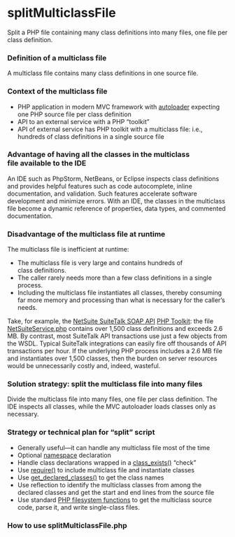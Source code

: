 # splitMulticlassFile
Split a PHP file containing many class definitions into many files, one file per class definition.

### Definition of a multiclass file
A multiclass file contains many class definitions in one source file.

### Context of the multiclass file
- PHP application in modern MVC framework with <a href="http://php.net/manual/en/language.oop5.autoload.php">autoloader</a> expecting one PHP source file per class definition
- API to an external service with a PHP “toolkit”
- API of external service has PHP toolkit with a multiclass file: i.e., hundreds of class definitions in a single source file

### Advantage of having all the classes in the multiclass file available to the IDE
An IDE such as PhpStorm, NetBeans, or Eclipse inspects class definitions and provides helpful features such as code autocomplete, inline documentation, and validation. Such features accelerate software development and minimize errors. With an IDE, the classes in the multiclass file become a dynamic reference of properties, data types, and commented documentation.

### Disadvantage of the multiclass file at runtime
The multiclass file is inefficient at runtime:
- The multiclass file is very large and contains hundreds of class definitions.
- The caller rarely needs more than a few class definitions in a single process.
- Including the multiclass file instantiates all classes, thereby consuming far more memory and processing than what is necessary for the caller’s needs.

Take, for example, the <a href="http://www.netsuite.com/portal/developers/resources/suitetalk-documentation.shtml">NetSuite SuiteTalk SOAP API</a> <a href="http://www.netsuite.com/portal/developers/resources/suitetalk-sample-applications.shtml">PHP Toolkit</a>: the file <a href="http://www.netsuite.com/download/PHPToolkit_2016_1.zip">NetSuiteService.php</a> contains over 1,500 class definitions and exceeds 2.6 MB. By contrast, most SuiteTalk API transactions use just a few objects from the WSDL. Typical SuiteTalk integrations can easily fire off thousands of API transactions per hour. If the underlying PHP process includes a 2.6 MB file and instantiates over 1,500 classes, then the burden on server resources would be unnecessarily costly and, indeed, wasteful.

### Solution strategy: split the multiclass file into many files
Divide the multiclass file into many files, one file per class definition. The IDE inspects all classes, while the MVC autoloader loads classes only as necessary.

### Strategy or technical plan for “split” script
- Generally useful—it can handle any multiclass file most of the time
- Optional <a href="http://php.net/manual/en/language.namespaces.definition.php">namespace</a> declaration
- Handle class declarations wrapped in a <a href="http://php.net/manual/en/function.class-exists.php">class_exists()</a> “check”
- Use <a href="http://php.net/manual/en/function.require.php">require()</a> to include multiclass file and instantiate classes
- Use <a href="http://php.net/manual/en/function.get-declared-classes.php">get_declared_classes()</a> to get the class names
- Use reflection to identify the multiclass classes from among the declared classes and get the start and end lines from the source file
- Use standard <a href="http://php.net/manual/en/ref.filesystem.php">PHP filesystem functions</a> to get the multiclass source code, parse it, and write single-class files.

### How to use splitMulticlassFile.php

